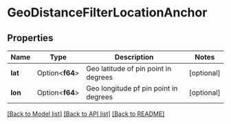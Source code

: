 # GeoDistanceFilterLocationAnchor

## Properties

Name | Type | Description | Notes
------------ | ------------- | ------------- | -------------
**lat** | Option<**f64**> | Geo latitude of pin point in degrees | [optional]
**lon** | Option<**f64**> | Geo longitude pf pin point in degrees | [optional]

[[Back to Model list]](../README.md#documentation-for-models) [[Back to API list]](../README.md#documentation-for-api-endpoints) [[Back to README]](../README.md)


